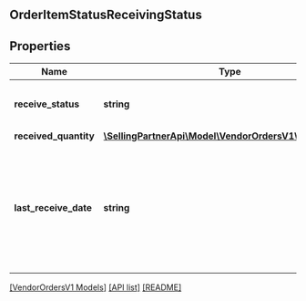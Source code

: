 ## OrderItemStatusReceivingStatus

## Properties

Name | Type | Description | Notes
------------ | ------------- | ------------- | -------------
**receive_status** | **string** | Receive status of the line item. | [optional]
**received_quantity** | [**\SellingPartnerApi\Model\VendorOrdersV1\ItemQuantity**](ItemQuantity.md) |  | [optional]
**last_receive_date** | **string** | The date when the most recent item was received at the buyer&#39;s warehouse. Must be in ISO-8601 date/time format. | [optional]

[[VendorOrdersV1 Models]](../) [[API list]](../../Api) [[README]](../../../README.md)

